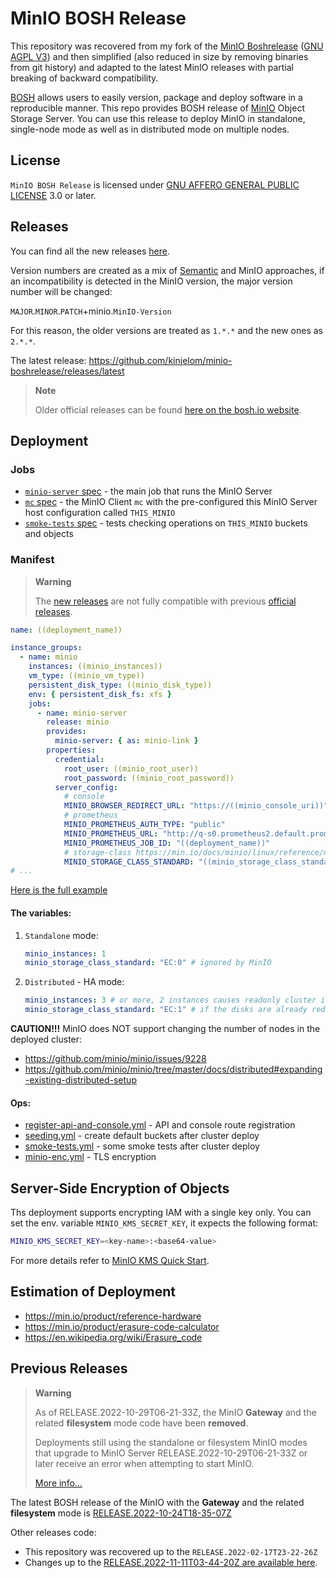 # MinIO BOSH Release

This repository was recovered from my fork of the [MinIO Boshrelease](https://github.com/minio/minio-boshrelease) ([GNU AGPL V3](LICENSE))
and then simplified (also reduced in size by removing binaries from git history) and adapted to the latest MinIO releases with partial breaking of backward compatibility.

[BOSH](http://bosh.io/) allows users to easily version, package and deploy software in a reproducible manner. This repo provides BOSH release of [MinIO](https://github.com/minio/minio) Object Storage Server. You can use this release to
deploy MinIO in standalone, single-node mode as well as in distributed mode on multiple nodes.

## License

`MinIO BOSH Release` is licensed under [GNU AFFERO GENERAL PUBLIC LICENSE](https://www.gnu.org/licenses/agpl-3.0.en.html)
3.0 or later.

## Releases

You can find all the new releases [here](https://github.com/kinjelom/minio-boshrelease/releases).

Version numbers are created as a mix of [Semantic](https://semver.org/) and MinIO approaches, if an incompatibility is detected in the MinIO version, the major version number will be changed:

`MAJOR`.`MINOR`.`PATCH`+minio.`MinIO-Version`

For this reason, the older versions are treated as `1.*.*` and the new ones as `2.*.*`.

The latest release: https://github.com/kinjelom/minio-boshrelease/releases/latest 

> **Note**
> 
> Older official releases can be found [here on the bosh.io website](https://bosh.io/releases/github.com/minio/minio-boshrelease?all=1).


## Deployment

### Jobs

- [`minio-server` spec](jobs/minio-server/spec) - the main job that runs the MinIO Server
- [`mc` spec](jobs/mc/spec) - the MinIO Client `mc` with the pre-configured this MinIO Server host configuration called `THIS_MINIO`
- [`smoke-tests` spec](jobs/smoke-tests/spec) - tests checking operations on `THIS_MINIO` buckets and objects 

### Manifest

> **Warning**
> 
> The [new releases](https://github.com/kinjelom/minio-boshrelease/releases) are not fully compatible with previous [official releases](https://bosh.io/releases/github.com/minio/minio-boshrelease?all=1).

```yaml
name: ((deployment_name))

instance_groups:
  - name: minio
    instances: ((minio_instances))
    vm_type: ((minio_vm_type))
    persistent_disk_type: ((minio_disk_type))
    env: { persistent_disk_fs: xfs }
    jobs:
      - name: minio-server
        release: minio
        provides:
          minio-server: { as: minio-link }
        properties:
          credential:
            root_user: ((minio_root_user))
            root_password: ((minio_root_password))
          server_config:
            # console 
            MINIO_BROWSER_REDIRECT_URL: "https://((minio_console_uri))"
            # prometheus
            MINIO_PROMETHEUS_AUTH_TYPE: "public"
            MINIO_PROMETHEUS_URL: "http://q-s0.prometheus2.default.prometheus.bosh:9090"
            MINIO_PROMETHEUS_JOB_ID: "((deployment_name))"
            # storage-class https://min.io/docs/minio/linux/reference/minio-server/minio-server.html#storage-class
            MINIO_STORAGE_CLASS_STANDARD: "((minio_storage_class_standard))"
# ...
```
[Here is the full example](manifests/manifest-example.yml)

#### The variables:

1. `Standalone` mode:
   ```yaml
   minio_instances: 1
   minio_storage_class_standard: "EC:0" # ignored by MinIO
   ```
2. `Distributed` - HA mode:
   ```yaml
   minio_instances: 3 # or more, 2 instances causes readonly cluster if only one node is up
   minio_storage_class_standard: "EC:1" # if the disks are already redundant (e.g. CEPH EC) this is min. EC accepted by MinIO
   ```

**CAUTION!!!** MinIO does NOT support changing the number of nodes in the deployed cluster:
- https://github.com/minio/minio/issues/9228
- https://github.com/minio/minio/tree/master/docs/distributed#expanding-existing-distributed-setup

#### Ops:

- [register-api-and-console.yml](manifests/ops/register-api-and-console.yml) - API and console route registration
- [seeding.yml](manifests/ops/seeding.yml) - create default buckets after cluster deploy
- [smoke-tests.yml](manifests/ops/smoke-tests.yml) - some smoke tests after cluster deploy
- [minio-enc.yml](manifests/ops/minio-enc.yml) - TLS encryption

## Server-Side Encryption of Objects

Ths deployment supports encrypting IAM with a single key only. 
You can set the env. variable `MINIO_KMS_SECRET_KEY`, it expects the following format:

```bash
MINIO_KMS_SECRET_KEY=<key-name>:<base64-value>
```

For more details refer to [MinIO KMS Quick Start](https://github.com/minio/minio/blob/master/docs/kms/IAM.md#minio-kms-quick-start).

## Estimation of Deployment

- https://min.io/product/reference-hardware
- https://min.io/product/erasure-code-calculator
- https://en.wikipedia.org/wiki/Erasure_code

## Previous Releases

> **Warning**
> 
> As of RELEASE.2022-10-29T06-21-33Z, the MinIO **Gateway** and the related **filesystem** mode code have been **removed**.
>
> Deployments still using the standalone or filesystem MinIO modes that upgrade to MinIO Server
> RELEASE.2022-10-29T06-21-33Z or later receive an error when attempting to start MinIO.
> 
> [More info...](https://min.io/docs/minio/linux/operations/install-deploy-manage/migrate-fs-gateway.html)


The latest BOSH release of the MinIO with the **Gateway** and the related **filesystem** mode is [RELEASE.2022-10-24T18-35-07Z](https://bosh.io/releases/github.com/minio/minio-boshrelease?version=2022-10-24T18-35-07Z)

Other releases code:
- This repository was recovered up to the `RELEASE.2022-02-17T23-22-26Z`
- Changes up to the [RELEASE.2022-11-11T03-44-20Z are available here](https://github.com/kinjelom/minio-boshrelease/pull/1).

